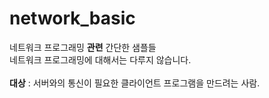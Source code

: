 network_basic
=============

네트워크 프로그래밍 __관련__ 간단한 샘플들<br>
네트워크 프로그래밍에 대해서는 다루지 않습니다.
<br><br>
__대상__ : 서버와의 통신이 필요한 클라이언트 프로그램을 만드려는 사람.
